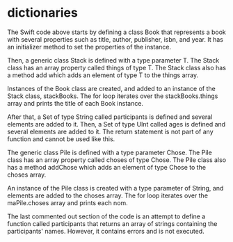 # dictionaries

The Swift code above starts by defining a class Book that represents a book with several properties such as title, author, publisher, isbn, and year. It has an initializer method to set the properties of the instance.

Then, a generic class Stack is defined with a type parameter T. The Stack class has an array property called things of type T. The Stack class also has a method add which adds an element of type T to the things array.

Instances of the Book class are created, and added to an instance of the Stack class, stackBooks. The for loop iterates over the stackBooks.things array and prints the title of each Book instance.

After that, a Set of type String called participants is defined and several elements are added to it. Then, a Set of type UInt called ages is defined and several elements are added to it. The return statement is not part of any function and cannot be used like this.

The generic class Pile is defined with a type parameter Chose. The Pile class has an array property called choses of type Chose. The Pile class also has a method addChose which adds an element of type Chose to the choses array.

An instance of the Pile class is created with a type parameter of String, and elements are added to the choses array. The for loop iterates over the maPile.choses array and prints each nom.

The last commented out section of the code is an attempt to define a function called participants that returns an array of strings containing the participants' names. However, it contains errors and is not executed.
